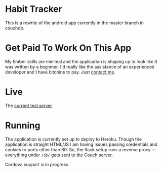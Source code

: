 Habit Tracker
=============

This is a rewrite of the android app currently in the master branch in couchdb.

Get Paid To Work On This App
============================

My Ember skills are minimal and the application is shaping up to look like it was written by a beginner. I'd really like the assistance of an experienced developer and I have bitcoins to pay. Just [contact me](mailto:will@dhappy.org).

# Live

The [current test server](http://hbit.herokuapp.com)

# Running

The application is currently set up to deploy to Heroku. Though the application is straight HTML/JS I am having issues passing credentials and cookies to ports other than 80. So, the Rack setup runs a reverse proxy — everything under `/db/` gets sent to the Couch server.

Cordova support is in progress. 
